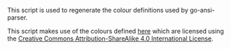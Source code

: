 This script is used to regenerate the colour definitions used by go-ansi-parser.

This script makes use of the colours defined [here](https://jonasjacek.github.io/colors/) which are licensed using the [Creative Commons Attribution-ShareAlike 4.0 International License](https://creativecommons.org/licenses/by-sa/4.0/). 